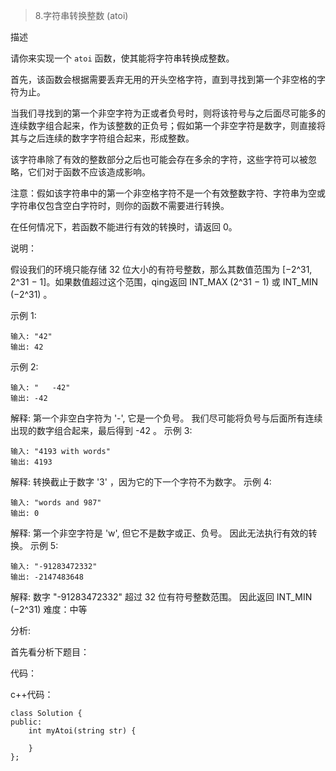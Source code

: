 > 8.字符串转换整数 (atoi)

描述

请你来实现一个 `atoi` 函数，使其能将字符串转换成整数。

首先，该函数会根据需要丢弃无用的开头空格字符，直到寻找到第一个非空格的字符为止。

当我们寻找到的第一个非空字符为正或者负号时，则将该符号与之后面尽可能多的连续数字组合起来，作为该整数的正负号；假如第一个非空字符是数字，则直接将其与之后连续的数字字符组合起来，形成整数。

该字符串除了有效的整数部分之后也可能会存在多余的字符，这些字符可以被忽略，它们对于函数不应该造成影响。

注意：假如该字符串中的第一个非空格字符不是一个有效整数字符、字符串为空或字符串仅包含空白字符时，则你的函数不需要进行转换。

在任何情况下，若函数不能进行有效的转换时，请返回 0。

说明：

假设我们的环境只能存储 32 位大小的有符号整数，那么其数值范围为 [−2^31,  2^31 − 1]。如果数值超过这个范围，qing返回  INT_MAX (2^31 − 1) 或 INT_MIN (−2^31) 。

示例 1:
```
输入: "42"
输出: 42
```
示例 2:
```
输入: "   -42"
输出: -42
```
解释: 第一个非空白字符为 '-', 它是一个负号。
     我们尽可能将负号与后面所有连续出现的数字组合起来，最后得到 -42 。
示例 3:
```
输入: "4193 with words"
输出: 4193
```
解释: 转换截止于数字 '3' ，因为它的下一个字符不为数字。
示例 4:
```
输入: "words and 987"
输出: 0
```
解释: 第一个非空字符是 'w', 但它不是数字或正、负号。
     因此无法执行有效的转换。
示例 5:
```
输入: "-91283472332"
输出: -2147483648
```
解释: 数字 "-91283472332" 超过 32 位有符号整数范围。 
     因此返回 INT_MIN (−2^31) 
难度：中等

分析:

首先看分析下题目：


代码：

c++代码：

```
class Solution {
public:
    int myAtoi(string str) {
        
    }
};
```













